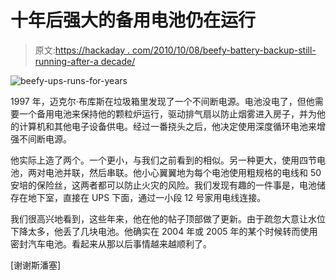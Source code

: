 # 十年后强大的备用电池仍在运行

> 原文:[https://hackaday . com/2010/10/08/beefy-battery-backup-still-running-after-a decade/](https://hackaday.com/2010/10/08/beefy-battery-backup-still-running-after-a-decade/)

![](../Images/56954e2ca815bbe13d129022ce66da23.png "beefy-ups-runs-for-years")

1997 年，迈克尔·布库斯在垃圾箱里发现了一个不间断电源。电池没电了，但他需要一个备用电池来保持他的颗粒炉运行，驱动排气扇以防止烟雾进入房子，并为他的计算机和其他电子设备供电。经过一番挠头之后，他决定使用深度循环电池来增强不间断电源。

他实际上造了两个。一个更小，与我们之前看到的相似。另一种更大，使用四节电池，两对电池并联，然后串联。他小心翼翼地为每个电池使用粗规格的电线和 50 安培的保险丝，这两者都可以防止火灾的风险。我们发现有趣的一件事是，电池储存在地下室，直接在 UPS 下面，通过一小段 12 号家用电线连接。

我们很高兴地看到，这些年来，他在他的帖子顶部做了更新。由于疏忽大意让水位下降太多，他丢了几块电池。他确实在 2004 年或 2005 年的某个时候转而使用密封汽车电池。看起来从那以后事情越来越顺利了。

[谢谢斯潘塞]